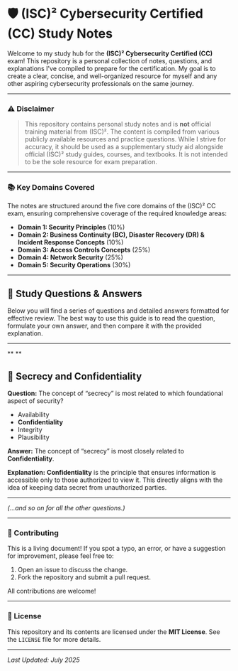 
# 🛡️ (ISC)² Cybersecurity Certified (CC) Study Notes

Welcome to my study hub for the **(ISC)² Cybersecurity Certified (CC)** exam\! This repository is a personal collection of notes, questions, and explanations I've compiled to prepare for the certification. My goal is to create a clear, concise, and well-organized resource for myself and any other aspiring cybersecurity professionals on the same journey.

-----

### ⚠️ Disclaimer

> This repository contains personal study notes and is **not** official training material from (ISC)². The content is compiled from various publicly available resources and practice questions. While I strive for accuracy, it should be used as a supplementary study aid alongside official (ISC)² study guides, courses, and textbooks. It is not intended to be the sole resource for exam preparation.

-----

### 📚 Key Domains Covered

The notes are structured around the five core domains of the (ISC)² CC exam, ensuring comprehensive coverage of the required knowledge areas:

  * **Domain 1: Security Principles** (10%)
  * **Domain 2: Business Continuity (BC), Disaster Recovery (DR) & Incident Response Concepts** (10%)
  * **Domain 3: Access Controls Concepts** (25%)
  * **Domain 4: Network Security** (25%)
  * **Domain 5: Security Operations** (30%)

-----

## 🧠 Study Questions & Answers

Below you will find a series of questions and detailed answers formatted for effective review. The best way to use this guide is to read the question, formulate your own answer, and then compare it with the provided explanation.

-----

\*\*
\*\*

## 🤫 Secrecy and Confidentiality

**Question:** The concept of “secrecy” is most related to which foundational aspect of security?

  * Availability
  * **Confidentiality**
  * Integrity
  * Plausibility

**Answer:** The concept of “secrecy” is most closely related to **Confidentiality**.

**Explanation:** **Confidentiality** is the principle that ensures information is accessible only to those authorized to view it. This directly aligns with the idea of keeping data secret from unauthorized parties.

-----

*(...and so on for all the other questions.)*

-----

### 🤝 Contributing

This is a living document\! If you spot a typo, an error, or have a suggestion for improvement, please feel free to:

1.  Open an issue to discuss the change.
2.  Fork the repository and submit a pull request.

All contributions are welcome\!

-----

### 📄 License

This repository and its contents are licensed under the **MIT License**. See the `LICENSE` file for more details.

-----

*Last Updated: July 2025*
